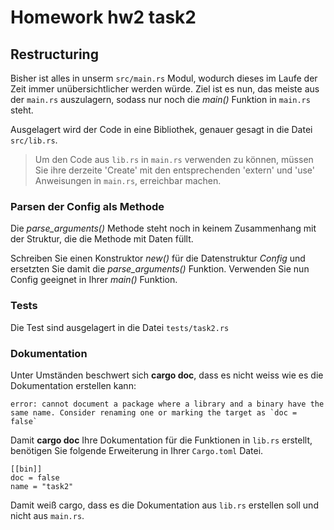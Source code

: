 # Homework hw2 task2

## Restructuring

Bisher ist alles in unserm `src/main.rs` Modul, wodurch dieses im Laufe der Zeit immer unübersichtlicher werden würde. Ziel ist es nun, das meiste aus der `main.rs` auszulagern, sodass nur noch die *main()* Funktion in `main.rs` steht.

Ausgelagert wird der Code in eine Bibliothek, genauer gesagt in die Datei `src/lib.rs`.

>Um den Code aus `lib.rs` in `main.rs` verwenden zu können, müssen Sie ihre derzeite 'Create' mit den entsprechenden 'extern' und 'use' Anweisungen in `main.rs`, erreichbar machen.


### Parsen der Config als Methode

Die *parse_arguments()* Methode steht noch in keinem Zusammenhang mit der Struktur, die die Methode mit Daten füllt.

Schreiben Sie einen Konstruktor *new()* für die Datenstruktur *Config* und ersetzten Sie damit die *parse_arguments()* Funktion. Verwenden Sie nun Config geeignet in Ihrer *main()* Funktion.

### Tests

Die Test sind ausgelagert in die Datei `tests/task2.rs`

### Dokumentation

Unter Umständen beschwert sich **cargo doc**, dass es nicht weiss wie es die Dokumentation erstellen kann:

```text
error: cannot document a package where a library and a binary have the same name. Consider renaming one or marking the target as `doc = false`
```

Damit **cargo doc** Ihre Dokumentation für die Funktionen in `lib.rs` erstellt, benötigen Sie folgende Erweiterung in Ihrer `Cargo.toml` Datei.

```text
[[bin]]
doc = false
name = "task2"
```

Damit weiß cargo, dass es die Dokumentation aus `lib.rs` erstellen soll und nicht aus `main.rs`.
